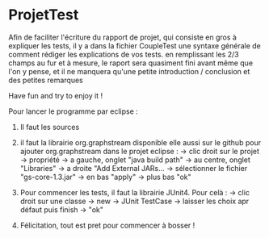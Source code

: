 # ProjetTest

Afin de faciliter l'écriture du rapport de projet, qui consiste en gros à expliquer les tests, il y a dans la fichier CoupleTest une syntaxe générale de comment rédiger les explications de vos tests.
en remplissant les 2/3 champs au fur et à mesure, le raport sera quasiment fini avant même que l'on y pense, et il ne manquera qu'une petite introduction / conclusion et des petites remarques

Have fun and try to enjoy it !


Pour lancer le programme par eclipse : 

  1) Il faut les sources
  2) il faut la librairie org.graphstream disponible elle aussi sur le github
    pour ajouter org.graphstream dans le projet eclipse : 
      -> clic droit sur le projet 
      -> propriété 
      -> a gauche, onglet "java build path" 
      -> au centre, onglet "Libraries"
      -> a droite "Add External JARs...
      -> sélectionner le fichier "gs-core-1.3.jar"
      -> en bas "apply"
      -> plus bas "ok"
      
  3) Pour commencer les tests, il faut la librairie JUnit4. Pour celà :
    -> clic droit sur une classe
    -> new
    -> JUnit TestCase
    -> laisser les choix apr défaut puis finish
    -> "ok"
    
  4) Félicitation, tout est pret pour commencer à bosser !
